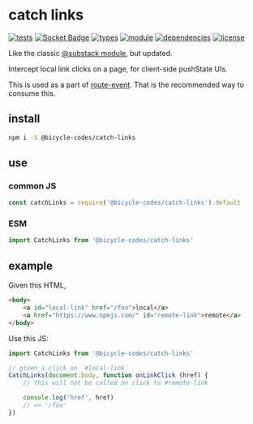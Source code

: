 # catch links
[![tests](https://github.com/bicycle-codes/catch-links/actions/workflows/nodejs.yml/badge.svg)](https://github.com/bicycle-codes/catch-links/actions/workflows/nodejs.yml)
[![Socket Badge](https://socket.dev/api/badge/npm/package/@bicycle-codes/catch-links)](https://socket.dev/npm/package/@bicycle-codes/catch-links)
[![types](https://img.shields.io/npm/types/@bicycle-codes/catch-links?style=flat-square)](README.md)
[![module](https://img.shields.io/badge/module-ESM%2FCJS-blue?style=flat-square)](README.md)
[![dependencies](https://img.shields.io/badge/dependencies-zero-brightgreen.svg?style=flat-square)](package.json)
[![license](https://img.shields.io/badge/license-MIT-brightgreen.svg?style=flat-square)](LICENSE)

Like the classic [@substack module](https://www.npmjs.com/package/catch-links), but updated.

Intercept local link clicks on a page, for client-side pushState UIs.

This is used as a part of [route-event](https://github.com/bicycle-codes/route-event). That is the recommended way to consume this.

## install
```sh
npm i -S @bicycle-codes/catch-links
```

## use

### common JS
```js
const catchLinks = require('@bicycle-codes/catch-links').default
```

### ESM
```js
import CatchLinks from '@bicycle-codes/catch-links'
```

## example

Given this HTML,
```html
<body>
    <a id="local-link" href="/foo">local</a>
    <a href="https://www.npmjs.com/" id="remote-link">remote</a>
</body>
```

Use this JS:
```js
import CatchLinks from '@bicycle-codes/catch-links'

// given a click on `#local-link`
CatchLinks(document.body, function onLinkClick (href) {
    // this will not be called on click to #remote-link

    console.log('href', href)
    // => '/foo'
})
```
